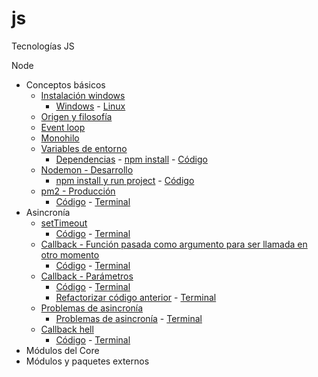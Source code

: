 # js
Tecnologías JS

Node
- Conceptos básicos
    - [Instalación windows](./node/conceptos-basicos/instalacion/)<!-- Acá falta en MD del índice -->
        - [Windows](./node/conceptos-basicos/instalacion/instalacion-windows.bat)<!-- Falta detallar el proceso --> - [Linux](./node/conceptos-basicos/instalacion/instalacion.bash) <!-- Hacer el proceso en linux -->
    - [Origen y filosofía](./node/conceptos-basicos/filosofia/origen-filosofia.md) <!-- Mejorar detalle y ortografía -->
    - [Event loop](./node/conceptos-basicos/event-loop/event-loop.md) <!-- Mejorar detalle y ortografía -->
    - [Monohilo](./node/conceptos-basicos/monohilo/monohilo.js) <!-- Muy vacuo -->
    - [Variables de entorno](./node/conceptos-basicos/variables-de-entorno/variables-de-entorno.md)
        - [Dependencias](./node/conceptos-basicos/variables-de-entorno/package.json) - [npm install](./node/conceptos-basicos/variables-de-entorno/variables-de-entorno.bash) - [Código](./node/conceptos-basicos/variables-de-entorno/variables-de-entorno.js)
    - [Nodemon - Desarrollo](./node/conceptos-basicos/nodemon/nodemon.bash)
        - [npm install y run project](./node/conceptos-basicos/nodemon/nodemon.bash) - [Código](./node/conceptos-basicos/nodemon/index.js)
    - [pm2 - Producción](./node/conceptos-basicos/pm2/pm2.md)
        - [Código](./node/conceptos-basicos/pm2/index.js) - [Terminal](./node/conceptos-basicos/pm2/pm2.bash)
- Asincronía
    - [setTimeout](./node/asincronia/setTimeout/call-set-timeout.md)
        - [Código](./node/asincronia/setTimeout/callback-set-timeout.js) - [Terminal](./node/asincronia/setTimeout/call-set-timeout.bash)
    - [Callback - Función pasada como argumento para ser llamada en otro momento](./node/asincronia/callback/callback.md)
        - [Código](./node/asincronia/callback/callback.js) - [Terminal](./node/asincronia/callback/callback.bash)
    - [Callback - Parámetros](./node/asincronia/callback-parametros/callback2.md)
        - [Código](./node/asincronia/callback-parametros/callback2.js) - [Terminal](./node/asincronia/callback-parametros/callback2.bash)
        - [Refactorizar código anterior](./node/asincronia/callback-parametros/callback3.js) - [Terminal](./node/asincronia/callback-parametros/callback3.bash)
    - [Problemas de asincronía](./node/asincronia/problemas-de-asincrononia/problema-asincronia.md)
        - [Problemas de asincronía](./node/asincronia/problemas-de-asincrononia/problema-asincronia.js) - [Terminal](./node/asincronia/problemas-de-asincrononia/problema-asincronia.bash)
    - [Callback hell](./node/asincronia/callback-hell/callback_hell.md)
        - [Código](./node/asincronia/callback-hell/callback_hell.js) - [Terminal](./node/asincronia/callback-hell/callback_hell.bash)
    <!-- - [Solucionar callback hell]() -->
    <!-- - [Promesas]() -->
    <!-- - [Async Await]() -->
- Módulos del Core
    <!-- - [Global]() -->
    <!-- - [File system]() -->
    <!-- - [Console]() -->
    <!-- - [Errores (try/catch)]() -->
    <!-- - [Manejar errores de asincronía con try/catch]() -->
    <!-- - [Procesos hijo]() -->
    <!-- - [http]() -->
    <!-- - [os]() -->
    <!-- - [Process]() -->
- Módulos y paquetes externos
    <!-- - [npm y package.json]() -->
    <!-- - [Módulos](require e import) -->
    <!-- - [Buffer]() -->
    <!-- - [Stream]() -->
